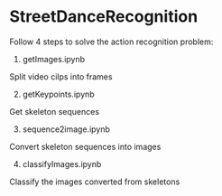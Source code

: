 # StreetDanceRecognition

Follow 4 steps to solve the action recognition problem:

1. getImages.ipynb

Split video cilps into frames

2. getKeypoints.ipynb

Get skeleton sequences

3. sequence2image.ipynb

Convert skeleton sequences into images

4. classifyImages.ipynb

Classify the images converted from skeletons
